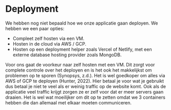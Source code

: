 # Deployment

We hebben nog niet bepaald hoe we onze applicatie gaan deployen. We hebben we een paar opties:

 - Compleet zelf hosten via een VM.
 - Hosten in de cloud via AWS / GCP.
 - Hosten op een deployment helper zoals Vercel of Netlify, met een externe database hosting provider zoals MongoDB.

Voor ons gaat de voorkeur naar zelf hosten met een VM. Dit zorgt voor complete controle over het deployen en is het ook het makkelijkst om problemen op te sporen (Synopsys, z.d.). Het is wel goedkoper om alles via AWS of GCP te deployen (Hunter, 2022). Hier betaal je voor wat je gebruikt dus betaal je niet te veel als er weinig traffic op de website komt. Ook als de applicatie veel traffic krijgt zorgen ze er zelf voor dat er meer servers gaan draaien. Het is wel wat moeilijker om dit op te zetten omdat we 3 containers hebben die dan allemaal met elkaar moeten communiceren.